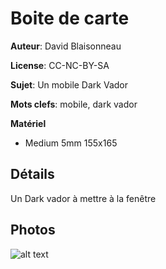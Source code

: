 Boite de carte
==============

**Auteur**: David Blaisonneau

**License**: CC-NC-BY-SA

**Sujet**: Un mobile Dark Vador

**Mots clefs**: mobile, dark vador

**Matériel**

- Medium 5mm 155x165


Détails
--------
Un Dark vador à mettre à la fenêtre


Photos
------

![alt text](http://raw.githubusercontent.com/FablabLannion/lasercut/master/projects/mobile_dark_vador/20151213_123817.jpg "Dark Vador !")
